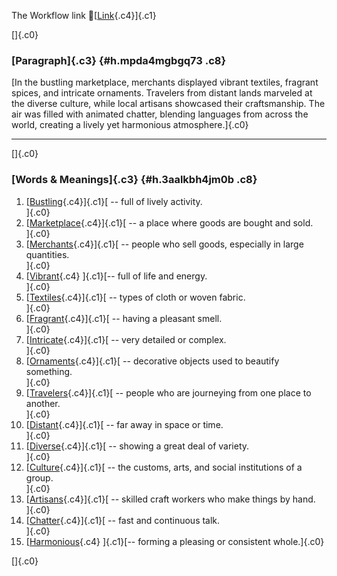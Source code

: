 The Workflow link
👏[[Link](https://www.google.com/url?q=http://www.google.com&sa=D&source=editors&ust=1758972025119485&usg=AOvVaw22CJVe4eGIZkqY3LoUcYt7){.c4}]{.c1}

[]{.c0}

### [Paragraph]{.c3} {#h.mpda4mgbgq73 .c8}

[In the bustling marketplace, merchants displayed vibrant textiles,
fragrant spices, and intricate ornaments. Travelers from distant lands
marveled at the diverse culture, while local artisans showcased their
craftsmanship. The air was filled with animated chatter, blending
languages from across the world, creating a lively yet harmonious
atmosphere.]{.c0}

------------------------------------------------------------------------

[]{.c0}

### [Words & Meanings]{.c3} {#h.3aalkbh4jm0b .c8}

1.  [[Bustling](https://www.google.com/url?q=http://www.google.com&sa=D&source=editors&ust=1758972025120885&usg=AOvVaw3i7r6YsiqaLTBor3h3dPbF){.c4}]{.c1}[ --
    full of lively activity.\
    ]{.c0}
2.  [[Marketplace](https://www.google.com/url?q=http://www.google.com&sa=D&source=editors&ust=1758972025121132&usg=AOvVaw0NDCo0jwBLMq1sjhomINeM){.c4}]{.c1}[ --
    a place where goods are bought and sold.\
    ]{.c0}
3.  [[Merchants](https://www.google.com/url?q=http://www.google.com&sa=D&source=editors&ust=1758972025121370&usg=AOvVaw2MQ2UjQ_wgudIRO4Eh6xRS){.c4}]{.c1}[ --
    people who sell goods, especially in large quantities.\
    ]{.c0}
4.  [[Vibrant](https://www.google.com/url?q=http://www.google.com&sa=D&source=editors&ust=1758972025121640&usg=AOvVaw2So1ucquxbY-2rtijfBnu5){.c4}
    ]{.c1}[-- full of life and energy.\
    ]{.c0}
5.  [[Textiles](https://www.google.com/url?q=http://www.google.com&sa=D&source=editors&ust=1758972025121843&usg=AOvVaw1s5nf3q3DGzRbm5N6t3HXI){.c4}]{.c1}[ --
    types of cloth or woven fabric.\
    ]{.c0}
6.  [[Fragrant](https://www.google.com/url?q=http://www.google.com&sa=D&source=editors&ust=1758972025122063&usg=AOvVaw1PiY4fXIssg-aijLZ3yFnZ){.c4}]{.c1}[ --
    having a pleasant smell.\
    ]{.c0}
7.  [[Intricate](https://www.google.com/url?q=http://www.google.com&sa=D&source=editors&ust=1758972025122273&usg=AOvVaw374qRoCqJgzkAnlPYrGwGN){.c4}]{.c1}[ --
    very detailed or complex.\
    ]{.c0}
8.  [[Ornaments](https://www.google.com/url?q=http://www.google.com&sa=D&source=editors&ust=1758972025122468&usg=AOvVaw3kmFSU8GqCfOdjrFVfR8zI){.c4}]{.c1}[ --
    decorative objects used to beautify something.\
    ]{.c0}
9.  [[Travelers](https://www.google.com/url?q=http://www.google.com&sa=D&source=editors&ust=1758972025122783&usg=AOvVaw0QQiyBfjOK7kYlu25f1I0J){.c4}]{.c1}[ --
    people who are journeying from one place to another.\
    ]{.c0}
10. [[Distant](https://www.google.com/url?q=http://www.google.com&sa=D&source=editors&ust=1758972025123213&usg=AOvVaw3RIbZ8Q7gQPGTywubsuyPQ){.c4}]{.c1}[ --
    far away in space or time.\
    ]{.c0}
11. [[Diverse](https://www.google.com/url?q=http://www.google.com&sa=D&source=editors&ust=1758972025123619&usg=AOvVaw02l9DyGN9jUlPvqZBe6llr){.c4}]{.c1}[ --
    showing a great deal of variety.\
    ]{.c0}
12. [[Culture](https://www.google.com/url?q=http://www.google.com&sa=D&source=editors&ust=1758972025123978&usg=AOvVaw3VVVjlo2_dR9agP5p67J7x){.c4}]{.c1}[ --
    the customs, arts, and social institutions of a group.\
    ]{.c0}
13. [[Artisans](https://www.google.com/url?q=http://www.google.com&sa=D&source=editors&ust=1758972025124363&usg=AOvVaw1MbcoSAPSOXX-PCIeqOdw2){.c4}]{.c1}[ --
    skilled craft workers who make things by hand.\
    ]{.c0}
14. [[Chatter](https://www.google.com/url?q=http://www.google.com&sa=D&source=editors&ust=1758972025124612&usg=AOvVaw3sg-Fb2Fj65T50hkp2dkts){.c4}]{.c1}[ --
    fast and continuous talk.\
    ]{.c0}
15. [[Harmonious](https://www.google.com/url?q=http://www.google.com&sa=D&source=editors&ust=1758972025124839&usg=AOvVaw2ZWM4_8TtFbC0TexNCBQ1P){.c4}
    ]{.c1}[-- forming a pleasing or consistent whole.]{.c0}

[]{.c0}

